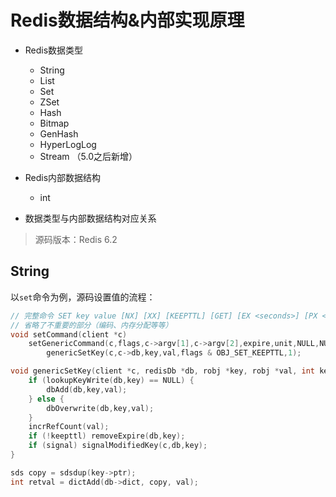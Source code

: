 # Redis数据结构&内部实现原理

+ Redis数据类型
  + String
  + List
  + Set
  + ZSet
  + Hash
  + Bitmap
  + GenHash
  + HyperLogLog
  + Stream （5.0之后新增）
+ Redis内部数据结构
  + int

+ 数据类型与内部数据结构对应关系


> 源码版本：Redis 6.2

## String

以`set`命令为例，源码设置值的流程：

```c
// 完整命令 SET key value [NX] [XX] [KEEPTTL] [GET] [EX <seconds>] [PX <milliseconds>] 缺省部分按默认值处理
// 省略了不重要的部分（编码、内存分配等等）
void setCommand(client *c)
    setGenericCommand(c,flags,c->argv[1],c->argv[2],expire,unit,NULL,NULL)
    	genericSetKey(c,c->db,key,val,flags & OBJ_SET_KEEPTTL,1);

void genericSetKey(client *c, redisDb *db, robj *key, robj *val, int keepttl, int signal) {
    if (lookupKeyWrite(db,key) == NULL) {
        dbAdd(db,key,val);
    } else {
        dbOverwrite(db,key,val);
    }
    incrRefCount(val);
    if (!keepttl) removeExpire(db,key);
    if (signal) signalModifiedKey(c,db,key);
}

sds copy = sdsdup(key->ptr);
int retval = dictAdd(db->dict, copy, val);
```



